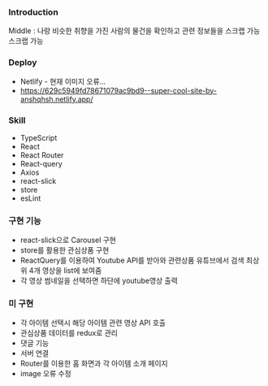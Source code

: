 ### Introduction
Middle : 나랑 비슷한 취향을 가진 사람의 물건을 확인하고 관련 정보들을 스크랩 가능 스크랩 가능

### Deploy
- Netlify - 현재 이미지 오류... 
- https://629c5949fd78671079ac9bd9--super-cool-site-by-anshqhsh.netlify.app/

### Skill

- TypeScript
- React
- React Router
- React-query
- Axios
- react-slick
- store
- esLint

### 구현 기능
- react-slick으로 Carousel 구현
- store를 활용한 관심상품 구현
- ReactQuery를 이용하여 Youtube API를 받아와 관련상품 유튜브에서 검색 최상위 4개 영상을 list에 보여줌
- 각 영상 썸네일을 선택하면 하단에 youtube영상 출력 

### 미 구현 
- 각 아이템 선택시 해당 아이템 관련 영상 API 호출
- 관심상품 데이터를 redux로 관리  
- 댓글 기능 
- 서버 연결 
- Router를 이용한 홈 화면과 각 아이템 소개 페이지 
- image 오류 수정
